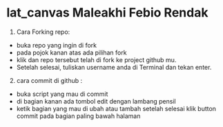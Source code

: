 # lat_canvas Maleakhi Febio Rendak
1. Cara Forking repo:
- buka repo yang ingin di fork
- pada pojok kanan atas ada pilihan fork
- klik dan repo tersebut telah di fork ke project github mu.
- Setelah selesai, tuliskan username anda di Terminal dan tekan enter.

2. cara commit di github :
- buka script yang mau di commit
- di bagian kanan ada tombol edit dengan lambang pensil
- ketik bagian yang mau di ubah atau tambah
setelah selesai klik button commit pada bagian paling bawah halaman
